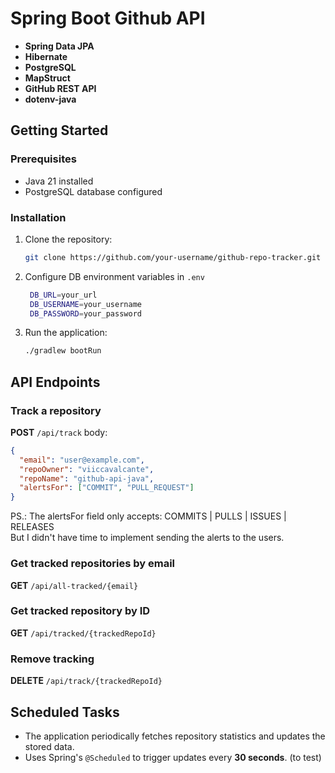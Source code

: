 # **Spring Boot Github API**

- **Spring Data JPA**
- **Hibernate**
- **PostgreSQL**
- **MapStruct**
- **GitHub REST API**
- **dotenv-java**

## Getting Started

### Prerequisites

- Java 21 installed
- PostgreSQL database configured
  
### Installation

1. Clone the repository:
   ```sh
   git clone https://github.com/your-username/github-repo-tracker.git
   ```
2. Configure DB environment variables in `.env`
   ```sh
    DB_URL=your_url
    DB_USERNAME=your_username
    DB_PASSWORD=your_password
   ```

4. Run the application:
   ```sh
   ./gradlew bootRun
   ```

## API Endpoints

### Track a repository

**POST** `/api/track`
body:

```json
{
  "email": "user@example.com",
  "repoOwner": "viiccavalcante",
  "repoName": "github-api-java",
  "alertsFor": ["COMMIT", "PULL_REQUEST"] 
}
```
PS.: The alertsFor field only accepts: COMMITS | PULLS | ISSUES | RELEASES  
But I didn't have time to implement sending the alerts to the users.

### Get tracked repositories by email

**GET** `/api/all-tracked/{email}`

### Get tracked repository by ID

**GET** `/api/tracked/{trackedRepoId}`


### Remove tracking

**DELETE** `/api/track/{trackedRepoId}`

## Scheduled Tasks

- The application periodically fetches repository statistics and updates the stored data.
- Uses Spring's `@Scheduled` to trigger updates every **30 seconds**. (to test)


